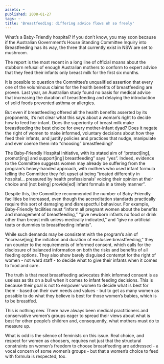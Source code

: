 ```yaml
---
assets: ~
published: 2008-01-27
tags: ~
title: 'Breastfeeding: differing advice flows oh so freely'
---
```

What’s a Baby-Friendly hospital? If you don’t know, you may soon because
if the Australian Government’s House Standing Committee Inquiry into
Breastfeeding has its way, the three that currently exist in NSW are set
to mushroom.

The report is the most recent in a long line of official moans about the
stubborn refusal of enough Australian mothers to conform to expert
advice that they feed their infants only breast milk for the first six
months.

It is possible to question the Committee’s unqualified assertion that
every one of the voluminous claims for the health benefits of
breastfeeding are proven. Last year, an Australian study found no basis
for medical advice that increasing the duration of breastfeeding and
delaying the introduction of solid foods prevented asthma or allergies.

But even if breastfeeding offered all the health benefits asserted by
its proponents, it’s not clear what this says about a woman’s right to
decide how to feed her infant. Does the superiority of breast milk make
breastfeeding the best choice for every mother-infant dyad? Does it
negate the right of women to make informed, voluntary decisions about
how they feed their infants, and justify policies and practices that
nudge, manipulate and ever coerce them into “choosing” breastfeeding?

The Baby-Friendly Hospital Initiative, with its stated aim of
“protect[ing], promot[ing] and support[ing] breastfeeding” says “yes”.
Indeed, evidence to the Committee suggests women may already be
suffering from the program’s heavy-handed approach, with mothers who
used infant formula telling the Committee they felt upset at being
“treated differently in hospital… pressured by health professionals’
voicing their opinion at their choice and [not being] provide[ed] infant
formula in a timely manner”.

Despite this, the Committee recommended the number of Baby-Friendly
facilities be increased, even though the accreditation standards
practically require this sort of damaging and disrespectful behaviour.
For example, Baby-Friendly facilities must “inform all pregnant women
about the benefits and management of breastfeeding,” “give newborn
infants no food or drink other than breast milk unless medically
indicated,” and “give no artificial teats or dummies to breastfeeding
infants”.

While such demands may be consistent with the program’s aim of
“increase[ing] the initiation and duration of exclusive breastfeeding,”
they run counter to the requirements of informed consent, which calls
for the disclosure of balanced information on both the risks and
benefits of all feeding options. They also show barely disguised
contempt for the right of women - not ward staff - to decide what to
give their infants when it comes to food and care.

The truth is that most breastfeeding advocates think informed consent is
as useless as tits on a bull when it comes to infant feeding decisions.
This is because their goal is not to empower women to decide what is
best for them - based on their own needs and values - but to get as many
women as possible to do what they believe is best for those women’s
babies, which is to be breastfed.

This is nothing new. There have always been medical practitioners and
conservative women’s groups eager to spread their views about what is
best for other people’s children and, consequently, what mothers must do
to measure up.

What is odd is the silence of feminists on this issue. Real choice, and
respect for women as choosers, requires not just that the structural
constraints on women’s freedom to choose breastfeeding are addressed - a
vocal concern of some women’s groups - but that a women’s choice to feed
with formula is respected, too.